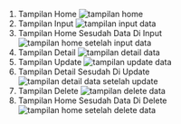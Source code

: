 1. Tampilan Home
   ![tampilan home](https://github.com/user-attachments/assets/626eff94-aee0-4565-a696-bd058b91d81a)
2. Tampilan Input
   ![tampilan input data](https://github.com/user-attachments/assets/97241abf-6bec-4942-a819-9a17b260d7c1)
3. Tampilan Home Sesudah Data Di Input
   ![tampilan home setelah input data](https://github.com/user-attachments/assets/384dec62-77b9-4cc3-9315-c4be4b43aaaf)
4. Tampilan Detail
   ![tampilan detail data](https://github.com/user-attachments/assets/02440ead-f768-43ec-9013-fcf8393f0605)
5. Tampilan Update
   ![tampilan update data](https://github.com/user-attachments/assets/cd1005ae-ad55-47a5-8ad4-64736ee45884)
6. Tampilan Detail Sesudah Di Update
   ![tampilan detail data setelah update](https://github.com/user-attachments/assets/7c204a66-2b99-4b80-be92-dbcdacdd3183)
7. Tampilan Delete
   ![tampilan delete data](https://github.com/user-attachments/assets/134b5cc7-74ef-4f37-a40a-76fb363a4d80)
8. Tampilan Home Sesudah Data Di Delete
   ![tampilan home setelah delete data](https://github.com/user-attachments/assets/8d310a10-9fba-4e4c-bc65-6cd637c4a339)
